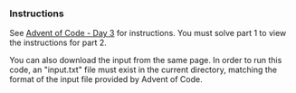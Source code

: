 ### Instructions

See [Advent of Code - Day 3](https://adventofcode.com/2023/day/3) for instructions. You must solve part 1 to view the instructions for part 2.

You can also download the input from the same page. In order to run this code, an "input.txt" file must exist in the current directory, matching the format of the input file provided by Advent of Code.
